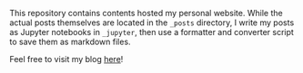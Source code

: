This repository contains contents hosted my personal website. While the actual posts themselves are located in the `_posts` directory, I write my posts as Jupyter notebooks in `_jupyter`, then use a formatter and converter script to save them as markdown files. 

Feel free to visit my blog [here](https://jaketae.github.io)!